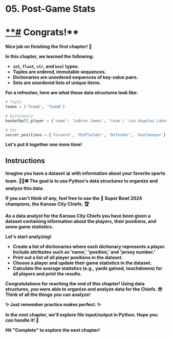 # 05. Post-Game Stats

# [**#](https://www.codedex.io/intermediate-python/05-post-game-stats#congrats) Congrats!**

**Nice job on finishing the first chapter! 🚀**

**In this chapter, we learned the following:**

- **`int`, `float`, `str`, and `bool` types.**
- **Tuples are ordered, immutable sequences.**
- **Dictionaries are unordered sequences of key-value pairs.**
- **Sets are unordered lists of unique items.**

**For a refresher, here are what these data structures look like:**

```python
# Tuple
teams = ('TeamA', 'TeamB')

# Dictionary
basketball_player = {'name': 'LeBron James', 'team': 'Los Angeles Lakers'}

# Set
soccer_positions = {'Forward', 'Midfielder', 'Defender', 'Goalkeeper'}

```

**Let's put it together one more time!**

## **Instructions**

**Imagine you have a dataset 📊 with information about your favorite sports team. 🏀🎾⚽ The goal is to use Python's data structures to organize and analyze this data.**

**If you can't think of any, feel free to use the 🏈 Super Bowl 2024 champions, the Kansas City Chiefs. 🏆**

**As a data analyst for the Kansas City Chiefs you have been given a dataset containing information about the players, their positions, and some game statistics.**

**Let's start analyzing!**

- **Create a list of dictionaries where each dictionary represents a player. Include attributes such as 'name,' 'position,' and 'jersey number.'**
- **Print out a list of all player positions in the dataset.**
- **Choose a player and update their game statistics in the dataset.**
- **Calculate the average statistics (e.g., yards gained, touchdowns) for all players and print the results.**

**Congratulations for reaching the end of this chapter! Using data structures, you were able to organize and analyze data for the Chiefs. 😎 Think of all the things you can analyze!**

**✨ Just remember practice makes perfect. ✨**

**In the next chapter, we'll explore file input/output in Python. Hope you can handle it! 👀**

**Hit "Complete" to explore the next chapter!**